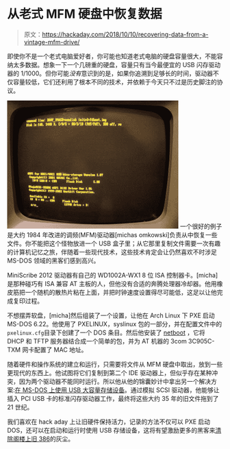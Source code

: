 # 从老式 MFM 硬盘中恢复数据

> 原文：<https://hackaday.com/2018/10/10/recovering-data-from-a-vintage-mfm-drive/>

即使你不是一个老式电脑爱好者，你可能也知道老式电脑的硬盘容量很大，不能容纳太多数据。想象一下一个几磅重的硬盘，容量只有当今最便宜的 USB 闪存驱动器的 1/1000。但你可能*没有*意识到的是，如果你追溯到足够长的时间，驱动器不仅容量较低，它们还利用了根本不同的技术，并依赖于今天只不过是历史脚注的协议。

[![](img/3c113704b6cd197ffb03b9d11e1794f0.png)](https://hackaday.com/wp-content/uploads/2018/10/mfm_detail.jpg) 一个很好的例子是大约 1984 年改进的调频(MFM)驱动器[michas omkowski]负责从中恢复一些文件。你不能把这个怪物放进一个 USB 盒子里；从它那里复制文件需要一次有趣的计算机记忆之旅，伴随着一些现代技术，这些技术肯定会让仍然喜欢不时涉足 MS-DOS 领域的黑客们感到高兴。

MiniScribe 2012 驱动器有自己的 WD1002A-WX1 8 位 ISA 控制器卡。[micha]是那种碰巧有 ISA 兼容 AT 主板的人，但他没有合适的奔腾处理器冷却器。他用橡皮筋把一个随机的散热片粘在上面，并把时钟速度设置得尽可能低，这足以让他完成复印过程。

不想摆弄软盘，[micha]然后组装了一个设置，让他在 Arch Linux 下 PXE 启动 MS-DOS 6.22。他使用了 PXELINUX，syslinux 包的一部分，并在配置文件中的`pxelinux.cfg`目录下创建了一个 DOS 条目。然后他安装了 [netboot](http://brokestream.com/netboot.html) ，它将 DHCP 和 TFTP 服务器结合成一个简单的包，并为 AT 机器的 3com 3C905C-TXM 网卡配置了 MAC 地址。

随着硬件和操作系统的建立和运行，只需要将文件从 MFM 硬盘中取出，放到一些更现代的东西上。他试图将它们复制到第二个 IDE 驱动器上，但似乎存在某种冲突，因为两个驱动器不能同时运行。所以他从他的锦囊妙计中拿出另一个解决方案:[在 MS-DOS 上使用 USB 大容量存储设备](https://slomkowski.eu/retrocomputing/usb-mass-storage-on-ms-dos/)。通过模拟 SCSI 驱动器，他能够让插入 PCI USB 卡的标准闪存驱动器工作，最终将这些大约 35 年的旧文件拖到了 21 世纪。

我们喜欢在 hack aday 上让旧硬件保持活力，记录的方法不仅可以 PXE 启动 DOS，还可以在启动和运行时使用 USB 存储设备，这将有望激励更多的黑客来[清除阁楼上旧 386](https://hackaday.com/2014/09/01/hackaday-retro-edition-386-compaqs/)的灰尘。